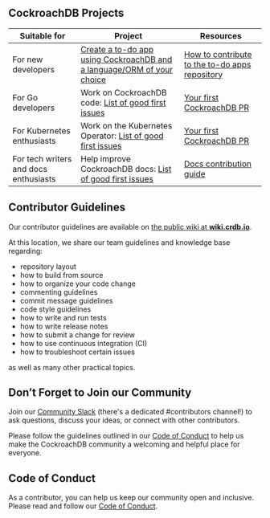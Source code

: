 ## CockroachDB Projects

Suitable for | Project |  Resources
-------------|---------|------------
For new developers | [Create a to-do app using CockroachDB and a language/ORM of your choice](https://github.com/cockroachdb/cockroachdb-todo-apps) | [How to contribute to the to-do apps repository](https://github.com/cockroachdb/cockroachdb-todo-apps#how-to-contribute-to-this-repository)
For Go developers | Work on CockroachDB code: [List of good first issues](https://github.com/cockroachdb/cockroach/issues?q=is%3Aopen+is%3Aissue+label%3A%22good+first+issue%22) | [Your first CockroachDB PR](https://wiki.crdb.io/wiki/spaces/CRDB/pages/181633464/Your+first+CockroachDB+PR)
For Kubernetes enthusiasts | Work on the Kubernetes Operator: [List of good first issues](https://github.com/cockroachdb/cockroach-operator/labels/good%20first%20issue) | [Your first CockroachDB PR](https://wiki.crdb.io/wiki/spaces/CRDB/pages/181633464/Your+first+CockroachDB+PR)
For tech writers and docs enthusiasts | Help improve CockroachDB docs: [List of good first issues](https://github.com/cockroachdb/docs/issues?q=is%3Aopen+is%3Aissue+label%3Agood-first-issue) | [Docs contribution guide](https://github.com/cockroachdb/docs/wiki#using-github-desktop)

## Contributor Guidelines

Our contributor guidelines are available on [the public wiki at **wiki.crdb.io**](https://wiki.crdb.io/wiki/spaces/CRDB/pages/73204033/Contributing+to+CockroachDB).

At this location, we share our team guidelines and knowledge base
regarding:

- repository layout
- how to build from source
- how to organize your code change
- commenting guidelines
- commit message guidelines
- code style guidelines
- how to write and run tests
- how to write release notes
- how to submit a change for review
- how to use continuous integration (CI)
- how to troubleshoot certain issues

as well as many other practical topics.

## Don’t Forget to Join our Community
Join our [Community Slack](https://go.crdb.dev/p/slack) (there's a dedicated #contributors channel!) to ask questions, discuss your ideas, or connect with other contributors.

Please follow the guidelines outlined in our [Code of Conduct](https://docs.google.com/document/d/1_BB3IrsAVglDNPy37Z6KQlii_c3fYETFlWMMBUpbY1M/edit#) to help us make the CockroachDB community a welcoming and helpful place for everyone.

## Code of Conduct

As a contributor, you can help us keep our community open and
inclusive. Please read and follow our [Code of
Conduct](https://github.com/cockroachdb/code-of-conduct).
